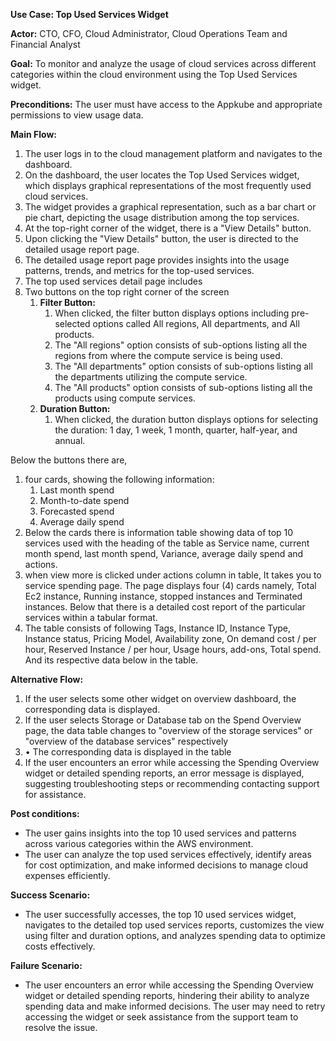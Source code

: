 **Use Case: Top Used Services Widget**

**Actor:** CTO, CFO, Cloud Administrator, Cloud Operations Team and Financial Analyst

**Goal:** To monitor and analyze the usage of cloud services across different categories within the cloud environment using the Top Used Services widget.

**Preconditions:** The user must have access to the Appkube and appropriate permissions to view usage data.

**Main Flow:**

1. The user logs in to the cloud management platform and navigates to the dashboard.
1. On the dashboard, the user locates the Top Used Services widget, which displays graphical representations of the most frequently used cloud services.
1. The widget provides a graphical representation, such as a bar chart or pie chart, depicting the usage distribution among the top services.
1. At the top-right corner of the widget, there is a "View Details" button.
1. Upon clicking the "View Details" button, the user is directed to the detailed usage report page.
1. The detailed usage report page provides insights into the usage patterns, trends, and metrics for the top-used services.
1. The top used services detail page includes
1. Two buttons on the top right corner of the screen
   1. **Filter Button:**
      1. When clicked, the filter button displays options including pre-selected options called All regions, All departments, and All products.
      1. The "All regions" option consists of sub-options listing all the regions from where the compute service is being used.
      1. The "All departments" option consists of sub-options listing all the departments utilizing the compute service.
      1. The "All products" option consists of sub-options listing all the products using compute services.
   1. **Duration Button:**
      1. When clicked, the duration button displays options for selecting the duration: 1 day, 1 week, 1 month, quarter, half-year, and annual.

Below the buttons there are,

1. four cards, showing the following information:
   1. Last month spend 
   1. Month-to-date spend
   1. Forecasted spend
   1. Average daily spend
1. Below the cards there is information table showing data of top 10 services used with the heading of the table as Service name, current month spend, last month spend, Variance, average daily spend and actions.
1. when view more is clicked under actions column in table, It takes you to service spending page. The page displays four (4) cards namely, Total Ec2 instance, Running instance, stopped instances and Terminated instances. Below that there is a detailed cost report of the particular services within a tabular format.
1. The table consists of following Tags, Instance ID, Instance Type, Instance status, Pricing Model, Availability zone, On demand cost / per hour, Reserved Instance / per hour, Usage hours, add-ons, Total spend. And its respective data below in the table.

**Alternative Flow:**

1. If the user selects some other widget on overview dashboard, the corresponding data is displayed.
2. If the user selects Storage or Database tab on the Spend Overview page, the data table changes to "overview of the storage services" or "overview of the database services" respectively
3. • The corresponding data is displayed in the table
4. If the user encounters an error while accessing the Spending Overview widget or detailed spending reports, an error message is displayed, suggesting troubleshooting steps or recommending contacting support for assistance.

**Post conditions:**

- The user gains insights into the top 10 used services and patterns across various categories within the AWS environment.
- The user can analyze the top used services effectively, identify areas for cost optimization, and make informed decisions to manage cloud expenses efficiently.

**Success Scenario:**

- The user successfully accesses, the top 10 used services widget, navigates to the detailed top used services reports, customizes the view using filter and duration options, and analyzes spending data to optimize costs effectively.

**Failure Scenario:**

- The user encounters an error while accessing the Spending Overview widget or detailed spending reports, hindering their ability to analyze spending data and make informed decisions. The user may need to retry accessing the widget or seek assistance from the support team to resolve the issue.


